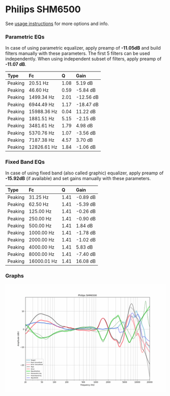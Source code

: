 # Philips SHM6500
See [usage instructions](https://github.com/jaakkopasanen/AutoEq#usage) for more options and info.

### Parametric EQs
In case of using parametric equalizer, apply preamp of **-11.05dB** and build filters manually
with these parameters. The first 5 filters can be used independently.
When using independent subset of filters, apply preamp of **-11.07 dB**.

| Type    | Fc          |    Q | Gain      |
|:--------|:------------|:-----|:----------|
| Peaking | 20.51 Hz    | 1.08 | 5.19 dB   |
| Peaking | 46.60 Hz    | 0.59 | -5.84 dB  |
| Peaking | 1499.34 Hz  | 2.01 | -12.56 dB |
| Peaking | 6944.49 Hz  | 1.17 | -18.47 dB |
| Peaking | 15988.36 Hz | 0.04 | 11.22 dB  |
| Peaking | 1881.51 Hz  | 5.15 | -2.15 dB  |
| Peaking | 3481.61 Hz  | 1.79 | 4.98 dB   |
| Peaking | 5370.76 Hz  | 1.07 | -3.56 dB  |
| Peaking | 7187.38 Hz  | 4.57 | 3.70 dB   |
| Peaking | 12826.61 Hz | 1.84 | -1.06 dB  |

### Fixed Band EQs
In case of using fixed band (also called graphic) equalizer, apply preamp of **-15.92dB**
(if available) and set gains manually with these parameters.

| Type    | Fc          |    Q | Gain     |
|:--------|:------------|:-----|:---------|
| Peaking | 31.25 Hz    | 1.41 | -0.89 dB |
| Peaking | 62.50 Hz    | 1.41 | -5.39 dB |
| Peaking | 125.00 Hz   | 1.41 | -0.26 dB |
| Peaking | 250.00 Hz   | 1.41 | -0.90 dB |
| Peaking | 500.00 Hz   | 1.41 | 1.84 dB  |
| Peaking | 1000.00 Hz  | 1.41 | -1.78 dB |
| Peaking | 2000.00 Hz  | 1.41 | -1.02 dB |
| Peaking | 4000.00 Hz  | 1.41 | 5.83 dB  |
| Peaking | 8000.00 Hz  | 1.41 | -7.40 dB |
| Peaking | 16000.01 Hz | 1.41 | 16.08 dB |

### Graphs
![](./Philips%20SHM6500.png)